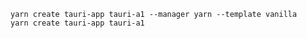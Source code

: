 
    yarn create tauri-app tauri-a1 --manager yarn --template vanilla
    yarn create tauri-app tauri-a1


